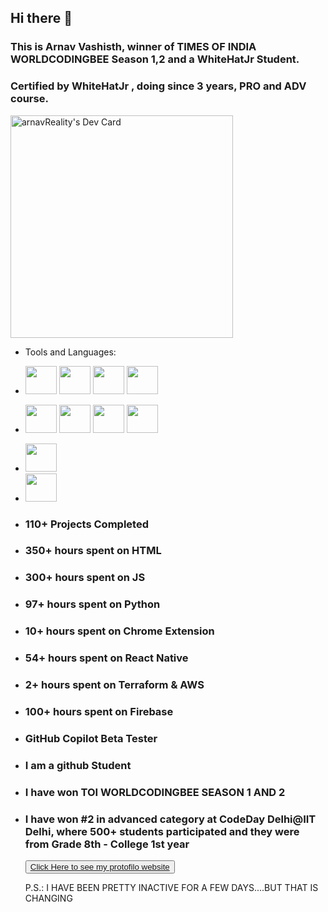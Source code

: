 ## Hi there 👋
### This is Arnav Vashisth, winner of TIMES OF INDIA WORLDCODINGBEE Season 1,2 and a WhiteHatJr Student. 
### Certified by WhiteHatJr , doing since 3 years, PRO and ADV course.
<a href="https://app.daily.dev/arnavreality"><img src="https://api.daily.dev/devcards/v2/fHN0Z36Me7pECx5efWuTZ.png?r=6a2" width="356" alt="arnavReality's Dev Card"/></a>

- Tools and Languages:
- <img width="50px" height="45px" src="https://cdn-icons-png.flaticon.com/512/732/732212.png">     <img width="50px" height="45px" src="https://toppng.com/uploads/preview/html-css-js-icons-11563328364gmstz4ubs9.png">   <img width="50px" height="45px" src="https://encrypted-tbn0.gstatic.com/images?q=tbn:ANd9GcQfK6705woG79g0EvGpElN2KTgIS_0v8mKtttAu-tEu4S13THv7gKZrEHvh6I4_ph4_bPA&usqp=CAU">      <img width="50px" height="45px" src="https://www.pngitem.com/pimgs/m/452-4529269_ml5-js-logo-hd-png-download.png"> 
-    <img width="50px" height="45px" src="https://miro.medium.com/max/790/0*VBze2-2kX06fDv8A.">        <img width="50px" height="45px" src="https://getbootstrap.com/docs/4.0/assets/brand/bootstrap-social-logo.png">      <img width="50px" height="45px" src="https://mpng.subpng.com/20180712/yka/kisspng-professional-python-programmer-computer-programmin-python-logo-download-5b47725c1cc0d6.3474912915314089881178.jpg">     <img width="50px" height="45px" src="https://pbs.twimg.com/profile_images/1414990564408262661/r6YemvF9_400x400.jpg">
-    <img width="50px" height="45px" src="https://pbs.twimg.com/card_img/1532615361316761602/Evir4r7U?format=png&name=medium">
-    <img width="50px" height="45px" src="https://github.githubassets.com/images/icons/copilot/cp-head-square.png">

- <h3>110+ Projects Completed</h3>
- <h3>350+ hours spent on HTML<h3>
- <h3>300+ hours spent on JS <h3>
- <h3>97+ hours spent on Python <h3>
- <h3>10+ hours spent on Chrome Extension <h3>
- <h3>54+ hours spent on React Native <h3>
- <h3>2+ hours spent on Terraform & AWS<h3>
- <h3>100+ hours spent on Firebase<h3>
- <h3>GitHub Copilot Beta Tester<h3>
- <h3>I am a github Student</h3>  
- <h3>I have won TOI WORLDCODINGBEE SEASON 1 AND 2 </h3>  
- <h3>I have won #2 in advanced category at CodeDay Delhi@IIT Delhi, where 500+ students participated and they were from Grade 8th - College 1st year</h3>  

  <button> <a href="https://arnavvashisthcodingaccountnew.github.io/">Click Here to see my protofilo website</a> </button>

  <p>P.S.: I HAVE BEEN PRETTY INACTIVE FOR A FEW DAYS....BUT THAT IS CHANGING</p>
